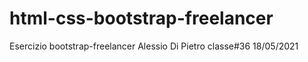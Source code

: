 # html-css-bootstrap-freelancer
Esercizio bootstrap-freelancer  Alessio Di Pietro classe#36 18/05/2021
